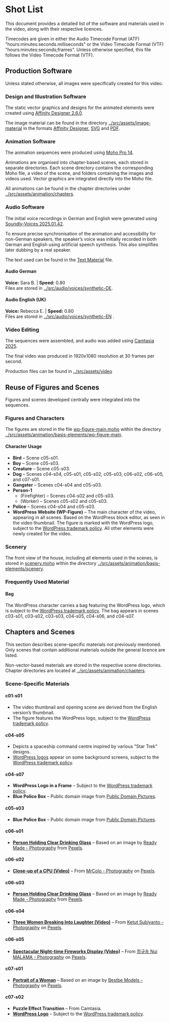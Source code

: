 # Shot List

This document provides a detailed list of the software and materials used in the video, along with their respective licences.

Timecodes are given in either the Audio Timecode Format (ATF) "hours:minutes:seconds.milliseconds" or the Video Timecode Format (VTF) "hours:minutes:seconds;frames". Unless otherwise specified, this file follows the Video Timecode Format (VTF).

## Production Software

Unless stated otherwise, all images were specifically created for this video.

### Design and Illustration Software

The static vector graphics and designs for the animated elements were created using [Affinity Designer 2.6.0](https://affinity.serif.com/en-us/designer/).

The image material can be found in the directory [../src/assets/image-material](../src/assets/image-material) in the formats [Affinity Designer](../../src/assets/image-material/domain-hosting-design-material.afdesign), [SVG](../src/assets/image-material/domain-hosting-design-material.svg) and [PDF](../src/assets/image-material/domain-hosting-design-material.pdf).

### Animation Software

The animation sequences were produced using [Moho Pro 14](https://moho.lostmarble.com/).

Animations are organised into chapter-based scenes, each stored in separate directories. Each scene directory contains the corresponding Moho file, a video of the scene, and folders containing the images and videos used. Vector graphics are integrated directly into the Moho file.

All animations can be found in the chapter directories under [../src/assets/animation/chapters](../src/assets/animation/chapters).

### Audio Software

The initial voice recordings in German and English were generated using [Soundly-Voices 2025.01.42](https://getsoundly.com/).

To ensure precise synchronisation of the animation and accessibility for non-German speakers, the speaker’s voice was initially recorded in both German and English using artificial speech synthesis. This also simplifies later dubbing by a real speaker.

The text used can be found in the [Text Material](docs/text-material.md) file.

#### Audio German

**Voice:** Sara B. | **Speed:** 0.80  
Files are stored in [../src/audio/voices/synthetic-DE](../src/audio/voices/synthetic-DE).

#### Audio English (UK)

**Voice:** Rebecca E. | **Speed:** 0.80  
Files are stored in [../src/audio/voices/synthetic-EN](../src/audio/voices/synthetic-EN) .

### Video Editing

The sequences were assembled, and audio was added using [Camtasia 2025](https://www.techsmith.com/camtasia/).

The final video was produced in 1920x1080 resolution at 30 frames per second.

Production files can be found in [../src/assets/video](../src/assets/video)

## Reuse of Figures and Scenes

Figures and scenes developed centrally were integrated into the sequences.

### Figures and Characters

The figures are stored in the file [wp-figure-main.moho](../src/assets/animation/basis-elements/wp-figure-main/wp-figure-main.moho) within the directory [../src/assets/animation/basis-elements/wp-figure-main](../src/assets/animation/basis-elements/wp-figure-main).

#### Character Usage

- **Bird** – Scene c05-s01.
- **Boy** – Scene c05-s03.
- **Creature** – Scene c05-s03.
- **Dog** – Scenes c04-s04, c05-s01, c05-s02, c05-s03, c06-s02, c06-s05, and c07-s01.
- **Gangster** – Scenes c04-s04 and c05-s03.
- **Person-1**
    - (Firefighter) – Scenes c04-s02 and c05-s03.
    - (Worker) – Scenes c05-s02 and c05-s03.
- **Police** – Scenes c04-s04 and c05-s03.
- **WordPress Website (WP-Figure)** – The main character of the video, appearing in all scenes. Based on the WordPress block editor, as seen in the video thumbnail. The figure is marked with the WordPress logo, subject to the [WordPress trademark policy](https://wordpressfoundation.org/trademark-policy/). All other elements were newly created for the video.

### Scenery

The front view of the house, including all elements used in the scenes, is stored in [scenery.moho](../src/assets/animation/basis-elements/scenery/scenery.moho) within the directory [../src/assets/animation/basis-elements/scenery](../src/assets/animation/basis-elements/scenery).

### Frequently Used Material

#### Bag

The WordPress character carries a bag featuring the WordPress logo, which is subject to the [WordPress trademark policy](https://wordpressfoundation.org/trademark-policy/). The bag appears in scenes c03-s01, c03-s02, c03-s03, c04-s05, c04-s06, and c04-s07.

## Chapters and Scenes

This section describes scene-specific materials not previously mentioned. Only scenes that contain additional materials outside the general licence are listed.

Non-vector-based materials are stored in the respective scene directories. Chapter directories are located at [../src/assets/animation/chapters](../src/assets/animation/chapters).

### Scene-Specific Materials

#### c01-s01

- The video thumbnail and opening scene are derived from the English version’s thumbnail.
- The figure features the WordPress logo, subject to the [WordPress trademark policy](https://wordpressfoundation.org/trademark-policy/).

#### c04-s05

- Depicts a spaceship command centre inspired by various "Star Trek" designs.
- [WordPress logos](https://wordpress.org/about/logos/) appear on some background screens, subject to the [WordPress trademark policy](https://wordpressfoundation.org/trademark-policy/).

#### c04-s07

- **WordPress Logo in a Frame** – Subject to the [WordPress trademark policy](https://wordpressfoundation.org/trademark-policy/).
- **Blue Police Box** – Public domain image from [Public Domain Pictures](https://www.publicdomainpictures.net/en/view-image.php?image=37746&picture=blue-police-box-clipart&large=1).

#### c05-s03

- **Blue Police Box** – Public domain image from [Public Domain Pictures](https://www.publicdomainpictures.net/en/view-image.php?image=37746&picture=blue-police-box-clipart&large=1).

#### c06-s01

- **[Person Holding Clear Drinking Glass](https://www.pexels.com/photo/person-holding-clear-drinking-glass-3851040/)** – Based on an image by [Ready Made - Photography](https://www.pexels.com/@readymade/) from [Pexels](https://www.pexels.com/).

#### c06-s02

- **[Close-up of a CPU (Video)](https://www.pexels.com/video/close-up-of-a-cpu-7140928/)** – From [MrColo - Photography](https://www.pexels.com/@mrcolo-12653218/) on [Pexels](https://www.pexels.com/).

#### c06-s03

- **[Person Holding Clear Drinking Glass](https://www.pexels.com/photo/person-holding-clear-drinking-glass-3851040/)** – Based on an image by [Ready Made - Photography](https://www.pexels.com/@readymade/) from [Pexels](https://www.pexels.com/).

#### c06-s04

- **[Three Women Breaking Into Laughter (Video)](https://www.pexels.com/video/three-women-breaking-into-laughter-4391550/)** – From [Ketut Subiyanto - Photography](https://www.pexels.com/de-de/@ketut-subiyanto/) on [Pexels](https://www.pexels.com/).

#### c06-s05

- **[Spectacular Night-time Fireworks Display (Video)](https://www.pexels.com/de-de/video/29374040/)** – From [정규송 Nui MALAMA - Photography](https://www.pexels.com/@nui-malama-169330637/) on [Pexels](https://www.pexels.com/).

#### c07-s01

- **[Portrait of a Woman](https://www.pexels.com/photo/portrait-photo-of-topless-woman-in-maroon-and-black-headscarf-and-maroon-fabric-choker-2412691/)** – Based on an image by [Bestbe Models - Photography](https://www.pexels.com/@bestbe-models-975242/) on [Pexels](https://www.pexels.com/).

#### c07-s02

- **Puzzle Effect Transition** – From Camtasia.
- **[WordPress Logo](https://wordpress.org/about/logos/)** – Subject to the [WordPress trademark policy](https://wordpressfoundation.org/trademark-policy/).
